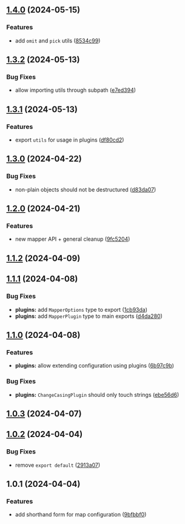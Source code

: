

## [1.4.0](https://github.com/Four-Lights-NL/mapper/compare/v1.3.2...v1.4.0) (2024-05-15)


### Features

* add `omit` and `pick` utils ([8534c99](https://github.com/Four-Lights-NL/mapper/commit/8534c99a9ae0ffe11ff57df8e2fb5a7a37f87a3b))

## [1.3.2](https://github.com/Four-Lights-NL/mapper/compare/v1.3.1...v1.3.2) (2024-05-13)


### Bug Fixes

* allow importing utils through subpath ([e7ed394](https://github.com/Four-Lights-NL/mapper/commit/e7ed3942c3178fe403c1a565080d74c8afe2714d))

## [1.3.1](https://github.com/Four-Lights-NL/mapper/compare/v1.3.0...v1.3.1) (2024-05-13)


### Features

* export `utils` for usage in plugins ([df80cd2](https://github.com/Four-Lights-NL/mapper/commit/df80cd2590112401551d38579ace1761df420b4b))

## [1.3.0](https://github.com/Four-Lights-NL/mapper/compare/v1.2.0...v1.3.0) (2024-04-22)


### Bug Fixes

* non-plain objects should not be destructured ([d83da07](https://github.com/Four-Lights-NL/mapper/commit/d83da07ba2984a624b18f399faada911e9ff23c4))

## [1.2.0](https://github.com/Four-Lights-NL/mapper/compare/v1.1.2...v1.2.0) (2024-04-21)


### Features

* new mapper API + general cleanup ([9fc5204](https://github.com/Four-Lights-NL/mapper/commit/9fc52049d66373eb33bc87318c62b33dbfb7f124))

## [1.1.2](https://github.com/Four-Lights-NL/mapper/compare/v1.1.1...v1.1.2) (2024-04-09)

## [1.1.1](https://github.com/Four-Lights-NL/mapper/compare/v1.1.0...v1.1.1) (2024-04-08)


### Bug Fixes

* **plugins:** add `MapperOptions` type to export ([1cb93da](https://github.com/Four-Lights-NL/mapper/commit/1cb93dadaaf970dcdc467033caba23c75b892a77))
* **plugins:** add `MapperPlugin` type to main exports ([d4da280](https://github.com/Four-Lights-NL/mapper/commit/d4da2809fa4c1eac4beb8311b5c87d33b93a49a5))

## [1.1.0](https://github.com/Four-Lights-NL/mapper/compare/v1.0.3...v1.1.0) (2024-04-08)


### Features

* **plugins:** allow extending configuration using plugins ([6b97c9b](https://github.com/Four-Lights-NL/mapper/commit/6b97c9be72c27147712b97997e2c9dd051a17a84))


### Bug Fixes

* **plugins:** `ChangeCasingPlugin` should only touch strings ([ebe56d6](https://github.com/Four-Lights-NL/mapper/commit/ebe56d6b7540200da5e5b7b15f42d03713ac4165))

## [1.0.3](https://github.com/Four-Lights-NL/mapper/compare/v1.0.2...v1.0.3) (2024-04-07)

## [1.0.2](https://github.com/Four-Lights-NL/mapper/compare/v1.0.1...v1.0.2) (2024-04-04)


### Bug Fixes

* remove `export default` ([2913a07](https://github.com/Four-Lights-NL/mapper/commit/2913a0756bbb48d34fe20dd33f6817240febed80))

## 1.0.1 (2024-04-04)


### Features

* add shorthand form for map configuration ([9bfbbf0](https://github.com/Four-Lights-NL/mapper/commit/9bfbbf0c3f293ff6392f423b6f32d4345eeb55a8))
